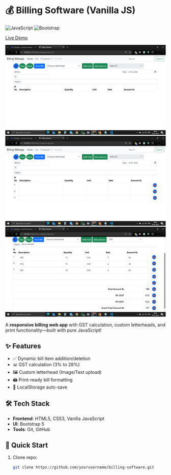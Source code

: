 # 💰 Billing Software (Vanilla JS)

![JavaScript](https://img.shields.io/badge/JavaScript-ES6-yellow)
![Bootstrap](https://img.shields.io/badge/Bootstrap-5.3-blueviolet)

[Live Demo](https://yourusername.github.io/billing-software)

![Project Preview](images/preview.png)
![Project Preview](images/preview2.png)
![Project Preview](images/preview3.png)

A **responsive billing web app** with GST calculation, custom letterheads, and print functionality—built with pure JavaScript!

## ✨ Features
- ✅ Dynamic bill item addition/deletion
- 📊 GST calculation (3% to 28%)
- 🖼️ Custom letterhead (Image/Text upload)
- 🖨️ Print-ready bill formatting
- 💾 LocalStorage auto-save

## 🛠️ Tech Stack
- **Frontend**: HTML5, CSS3, Vanilla JavaScript
- **UI**: Bootstrap 5
- **Tools**: Git, GitHub

## 🚀 Quick Start
1. Clone repo:
   ```bash
   git clone https://github.com/yourusername/billing-software.git
